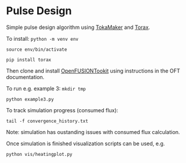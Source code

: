 # Pulse Design

Simple pulse design algorithm using [TokaMaker](https://github.com/OpenFUSIONToolkit/OpenFUSIONToolkit) and [Torax](https://github.com/google-deepmind/torax).

To install:
`python -m venv env`

`source env/bin/activate`

`pip install torax`

Then clone and install [OpenFUSIONTookit](https://github.com/OpenFUSIONToolkit/OpenFUSIONToolkit) using instructions in the OFT documentation.

To run e.g. example 3:
`mkdir tmp`

`python example3.py`

To track simulation progress (consumed flux):

`tail -f convergence_history.txt`

Note: simulation has oustanding issues with consumed flux calculation.

Once simulation is finished visualization scripts can be used, e.g.

`python vis/heatingplot.py`
